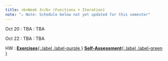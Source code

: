 ```yaml
---
title: <b>Week 3</b> (Functions + Iteration)
note: "⚠️ Note: Schedule below not yet updated for this semester"
---
```


Oct 20
: TBA
  : TBA

Oct 22
: TBA
  : TBA

HW
: [**Exercises**{:.label .label-purple }](#) [**Self-Assessment**{:.label .label-green }](#)